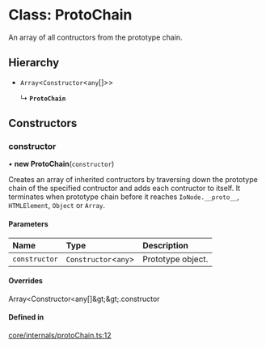 # Class: ProtoChain

An array of all contructors from the prototype chain.

## Hierarchy

- `Array`<`Constructor`<`any`[]\>\>

  ↳ **`ProtoChain`**

## Constructors

### constructor

• **new ProtoChain**(`constructor`)

Creates an array of inherited contructors by traversing down the prototype chain of the specified contructor and adds each contructor to itself.
It terminates when prototype chain before it reaches `IoNode.__proto__`, `HTMLElement`, `Object` or `Array`.

#### Parameters

| Name | Type | Description |
| :------ | :------ | :------ |
| `constructor` | `Constructor`<`any`\> | Prototype object. |

#### Overrides

Array&lt;Constructor&lt;any[]\&gt;\&gt;.constructor

#### Defined in

[core/internals/protoChain.ts:12](https://github.com/io-gui/iogui/blob/tsc/src/core/internals/protoChain.ts#L12)
